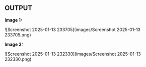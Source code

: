 ## OUTPUT

**Image 1:**

![Screenshot 2025-01-13 233705](images/Screenshot 2025-01-13 233705.png)

**Image 2:**

![Screenshot 2025-01-13 232330](images/Screenshot 2025-01-13 232330.png)
